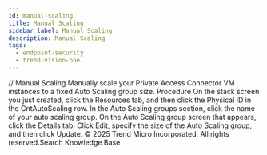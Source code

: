 ```yaml
---
id: manual-scaling
title: Manual Scaling
sidebar_label: Manual Scaling
description: Manual Scaling
tags:
  - endpoint-security
  - trend-vision-one
---
```


/*<![CDATA[*/ $('#title').html($('meta[name=map-description]').attr('content')); /*]]>*/ Manual Scaling Manually scale your Private Access Connector VM instances to a fixed Auto Scaling group size. Procedure On the stack screen you just created, click the Resources tab, and then click the Physical ID in the CntAutoScaling row. In the Auto Scaling groups section, click the name of your auto scaling group. On the Auto Scaling group screen that appears, click the Details tab. Click Edit, specify the size of the Auto Scaling group, and then click Update. © 2025 Trend Micro Incorporated. All rights reserved.Search Knowledge Base